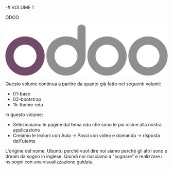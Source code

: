 -# VOLUME 1

ODOO

![Odoo](https://github.com/tt-fb/tt-odoo-manual/blob/main/00-section/odoo_logo.png)


Questo volume continua a partire da quanto già fatto nei seguenti volumi:

- 01-base
- 02-bootstrap
- 15-theme-edu


in questo volume: 

- Selezioniamo le pagine dal tema *edu* che sono le più vicine alla nostra applicazione
- Creiamo le lezioni con Aula -> Passi con video e domanda -> risposta dell'utente

L'origine del nome.
Ubuntu perché vuol dire noi siamo perché gli altri sono e dream da sogno in inglese. 
Quindi noi riusciamo a "sognare" e realizzare i ns sogni con una visualizzazione guidata.
